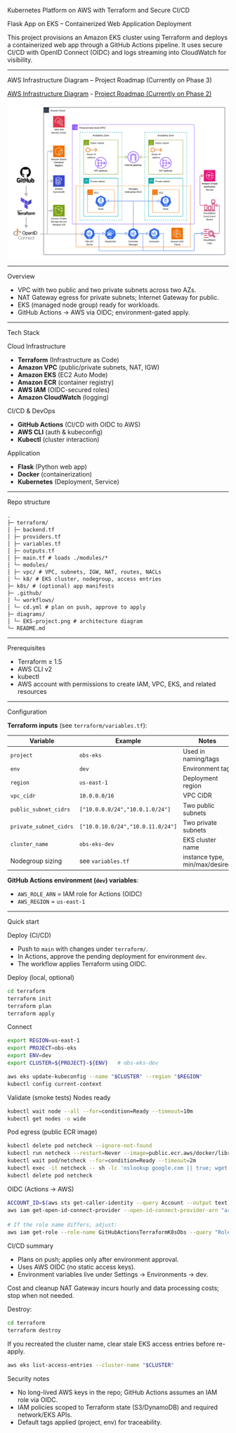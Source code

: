 Kubernetes Platform on AWS with Terraform and Secure CI/CD

Flask App on EKS – Containerized Web Application Deployment  

This project provisions an Amazon EKS cluster using Terraform and deploys a containerized web app through a GitHub Actions pipeline. It uses secure CI/CD with OpenID Connect (OIDC) and logs streaming into CloudWatch for visibility.

---

AWS Infrastructure Diagram – Project Roadmap (Currently on Phase 3)

[AWS Infrastructure Diagram](https://github.com/adma224/cloud-native-eks-platform/blob/main/docs/diagrams/EKS-project.png) - [Project Roadmap (Currently on Phase 2)](https://github.com/adma224/cloud-native-eks-platform/wiki/Project-Roadmap)

![Architecture Diagram](https://github.com/adma224/cloud-native-eks-platform/blob/main/docs/diagrams/EKS-project.png)

---

Overview

- VPC with two public and two private subnets across two AZs.
- NAT Gateway egress for private subnets; Internet Gateway for public.
- EKS (managed node group) ready for workloads.
- GitHub Actions → AWS via OIDC; environment-gated apply.

---

Tech Stack

Cloud Infrastructure
- **Terraform** (Infrastructure as Code)  
- **Amazon VPC** (public/private subnets, NAT, IGW)  
- **Amazon EKS** (EC2 Auto Mode)  
- **Amazon ECR** (container registry)  
- **AWS IAM** (OIDC-secured roles)  
- **Amazon CloudWatch** (logging)  

CI/CD & DevOps
- **GitHub Actions** (CI/CD with OIDC to AWS)  
- **AWS CLI** (auth & kubeconfig)  
- **Kubectl** (cluster interaction)  

Application
- **Flask** (Python web app)  
- **Docker** (containerization)  
- **Kubernetes** (Deployment, Service)  

---

Repo structure
```
.
├─ terraform/
│ ├─ backend.tf
│ ├─ providers.tf
│ ├─ variables.tf
│ ├─ outputs.tf
│ ├─ main.tf # loads ./modules/*
│ └─ modules/
│ ├─ vpc/ # VPC, subnets, IGW, NAT, routes, NACLs
│ └─ k8/ # EKS cluster, nodegroup, access entries
├─ k8s/ # (optional) app manifests
├─ .github/
│ └─ workflows/
│ └─ cd.yml # plan on push, approve to apply
├─ diagrams/
│ └─ EKS-project.png # architecture diagram
└─ README.md
```

---

Prerequisites

- Terraform ≥ 1.5
- AWS CLI v2
- kubectl
- AWS account with permissions to create IAM, VPC, EKS, and related resources

---

Configuration

**Terraform inputs** (see `terraform/variables.tf`):

| Variable               | Example                  | Notes                          |
|------------------------|--------------------------|--------------------------------|
| `project`              | `obs-eks`               | Used in naming/tags            |
| `env`                  | `dev`                   | Environment tag                |
| `region`               | `us-east-1`             | Deployment region              |
| `vpc_cidr`             | `10.0.0.0/16`           | VPC CIDR                       |
| `public_subnet_cidrs`  | `["10.0.0.0/24","10.0.1.0/24"]`   | Two public subnets   |
| `private_subnet_cidrs` | `["10.0.10.0/24","10.0.11.0/24"]` | Two private subnets  |
| `cluster_name`         | `obs-eks-dev`           | EKS cluster name               |
| Nodegroup sizing       | see `variables.tf`       | instance type, min/max/desired |

**GitHub Actions environment (`dev`) variables**:

- `AWS_ROLE_ARN` = IAM role for Actions (OIDC)
- `AWS_REGION`   = `us-east-1`

---

Quick start

Deploy (CI/CD)
- Push to `main` with changes under `terraform/`.  
- In Actions, approve the pending deployment for environment `dev`.  
- The workflow applies Terraform using OIDC.

Deploy (local, optional)
```bash
cd terraform
terraform init
terraform plan
terraform apply
```
Connect
```bash
export REGION=us-east-1
export PROJECT=obs-eks
export ENV=dev
export CLUSTER=${PROJECT}-${ENV}   # obs-eks-dev
```
```bash
aws eks update-kubeconfig --name "$CLUSTER" --region "$REGION"
kubectl config current-context
```
Validate (smoke tests)
Nodes ready
```bash
kubectl wait node --all --for=condition=Ready --timeout=10m
kubectl get nodes -o wide
```
Pod egress (public ECR image)
```bash
kubectl delete pod netcheck --ignore-not-found
kubectl run netcheck --restart=Never --image=public.ecr.aws/docker/library/busybox:latest -- sleep 3600
kubectl wait pod/netcheck --for=condition=Ready --timeout=2m
kubectl exec -it netcheck -- sh -lc 'nslookup google.com || true; wget -S --spider https://www.google.com 2>&1 | sed -n "1,12p"'
kubectl delete pod netcheck
```
OIDC (Actions → AWS)
```bash
ACCOUNT_ID=$(aws sts get-caller-identity --query Account --output text)
aws iam get-open-id-connect-provider --open-id-connect-provider-arn "arn:aws:iam::${ACCOUNT_ID}:oidc-provider/token.actions.githubusercontent.com" --query "{Url:Url}"

# If the role name differs, adjust:
aws iam get-role --role-name GitHubActionsTerraformK8sObs --query "Role.AssumeRolePolicyDocument"
```
CI/CD summary
- Plans on push; applies only after environment approval.
- Uses AWS OIDC (no static access keys).
- Environment variables live under Settings → Environments → dev.

Cost and cleanup
NAT Gateway incurs hourly and data processing costs; stop when not needed.

Destroy:

```bash
cd terraform
terraform destroy
```
If you recreated the cluster name, clear stale EKS access entries before re-apply.

```bash
aws eks list-access-entries --cluster-name "$CLUSTER"
```
Security notes
- No long-lived AWS keys in the repo; GitHub Actions assumes an IAM role via OIDC.
- IAM policies scoped to Terraform state (S3/DynamoDB) and required network/EKS APIs.
- Default tags applied (project, env) for traceability.
